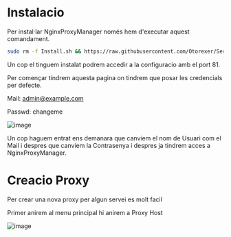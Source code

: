 # Instalacio
Per instal·lar NginxProxyManager només hem d'executar aquest comandament.
```bash
sudo rm -f Install.sh && https://raw.githubusercontent.com/Otorexer/SerLliure/main/Serveis/NginxProxyManager/Install.sh && sudo bash Install.sh && sudo rm Install.sh
```
Un cop el tinguem instalat podrem accedir a la configuracio amb el port 81.

Per començar tindrem aquesta pagina on tindrem que posar les credencials per defecte.

Mail: admin@example.com

Passwd: changeme

![image](https://github.com/Otorexer/SerLliure/assets/118485801/5a8dea1e-6781-4baf-8865-1d7fd31c4bd1)

Un cop haguem entrat ens demanara que canviem el nom de Usuari com el Mail i despres que canviem la Contrasenya i despres ja tindrem acces a NginxProxyManager.
# Creacio Proxy
Per crear una nova proxy per algun servei es molt facil

Primer anirem al menu principal hi anirem a Proxy Host

![image](https://github.com/Otorexer/SerLliure/assets/118485801/353e4388-f83d-4dce-b906-f9c92741d3bb)

